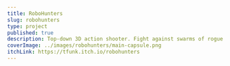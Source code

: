 ```yaml
---
title: RoboHunters
slug: robohunters
type: project
published: true
description: Top-down 3D action shooter. Fight against swarms of rogue AI machines and survive as long as you can!
coverImage: ../images/robohunters/main-capsule.png
itchLink: https://tfunk.itch.io/robohunters
---
```

